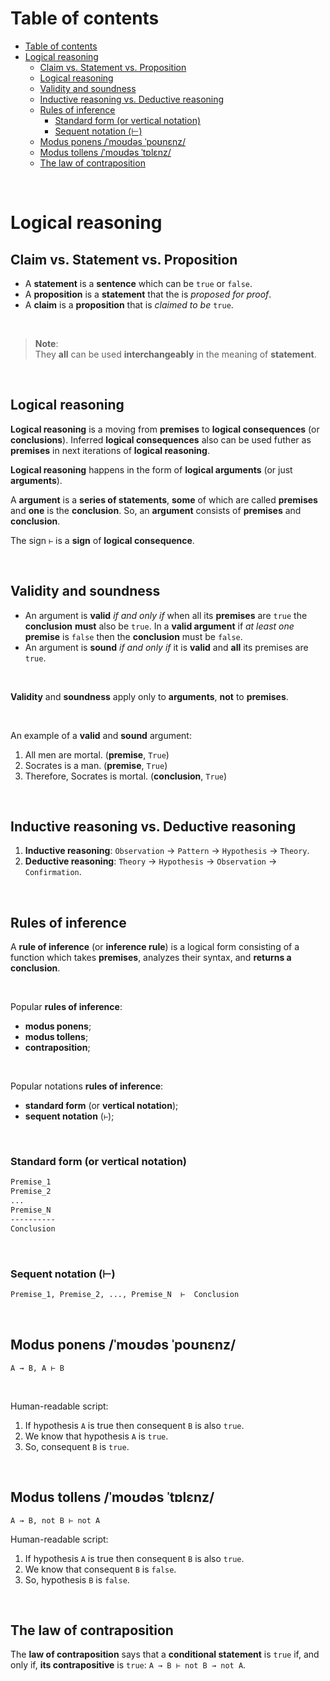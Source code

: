 # Table of contents
- [Table of contents](#table-of-contents)
- [Logical reasoning](#logical-reasoning)
  - [Claim vs. Statement vs. Proposition](#claim-vs-statement-vs-proposition)
  - [Logical reasoning](#logical-reasoning-1)
  - [Validity and soundness](#validity-and-soundness)
  - [Inductive reasoning vs. Deductive reasoning](#inductive-reasoning-vs-deductive-reasoning)
  - [Rules of inference](#rules-of-inference)
    - [Standard form (or vertical notation)](#standard-form-or-vertical-notation)
    - [Sequent notation (⊢)](#sequent-notation-)
  - [Modus ponens /ˈmoʊdəs ˈpoʊnɛnz/](#modus-ponens-ˈmoʊdəs-ˈpoʊnɛnz)
  - [Modus tollens /ˈmoʊdəs ˈtɒlɛnz/](#modus-tollens-ˈmoʊdəs-ˈtɒlɛnz)
  - [The law of contraposition](#the-law-of-contraposition)

<br>

# Logical reasoning
## Claim vs. Statement vs. Proposition
- A **statement** is a **sentence** which can be `true` or `false`.
- A **proposition** is a **statement** that the is *proposed for proof*.
- A **claim** is a **proposition** that is *claimed to be* `true`.

<br>

> **Note**:<br>
> They **all** can be used **interchangeably** in the meaning of **statement**.<br>

<br>

## Logical reasoning
**Logical reasoning** is a moving from **premises** to **logical consequences** (or **conclusions**). Inferred **logical consequences** also can be used futher as **premises** in next iterations of **logical reasoning**.<br>

**Logical reasoning** happens in the form of **logical arguments** (or just **arguments**).<br>

A **argument** is a **series of statements**, **some** of which are called **premises** and **one** is the **conclusion**. So, an **argument**  consists of **premises** and **conclusion**.<br>

The sign `⊢` is a **sign** of **logical consequence**.<br>

<br>

## Validity and soundness
- An argument is **valid** *if and only if* when all its **premises** are `true` the **conclusion** **must** also be `true`. In a **valid argument** if *at least one* **premise** is `false` then the **conclusion** must be `false`.
- An argument is **sound** *if and only if* it is **valid** and **all** its premises are `true`.

<br>

**Validity** and **soundness** apply only to **arguments**, **not** to **premises**.

<br>

An example of a **valid** and **sound** argument:
1. All men are mortal. (**premise**, `True`)
2. Socrates is a man. (**premise**, `True`)
3. Therefore, Socrates is mortal. (**conclusion**, `True`)

<br>

## Inductive reasoning vs. Deductive reasoning
1. **Inductive reasoning**: `Observation` -> `Pattern` -> `Hypothesis` -> `Theory`.
2. **Deductive reasoning**: `Theory` -> `Hypothesis` -> `Observation` -> `Confirmation`.

<br>

## Rules of inference
A **rule of inference** (or **inference rule**) is a logical form consisting of a function which takes **premises**, analyzes their syntax, and **returns a conclusion**.<br>

<br>

Popular **rules of inference**:
- **modus ponens**;
- **modus tollens**;
- **contraposition**;

<br>

Popular notations **rules of inference**:
- **standard form** (or **vertical notation**);
- **sequent notation** (`⊢`);

<br>

### Standard form (or vertical notation)
```bash
Premise_1
Premise_2
...
Premise_N
----------
Conclusion
```

<br>

### Sequent notation (⊢)
```bash
Premise_1, Premise_2, ..., Premise_N  ⊢  Conclusion
```

<br>

## Modus ponens /ˈmoʊdəs ˈpoʊnɛnz/
`A → B, A ⊢ B`

<br>

Human-readable script:
1. If hypothesis `A` is true then consequent `B` is also `true`.
2. We know that hypothesis `A` is `true`.
3. So, consequent `B` is `true`.

<br>

## Modus tollens /ˈmoʊdəs ˈtɒlɛnz/
`A → B, not B ⊢ not A`
<br>

Human-readable script:
1. If hypothesis `A` is true then consequent `B` is also `true`.
2. We know that consequent `B` is `false`.
3. So, hypothesis `B` is `false`.

<br>

## The law of contraposition
The **law of contraposition** says that a **conditional statement** is `true` if, and only if, **its contrapositive** is `true`: `A → B ⊢ not B → not A`.
